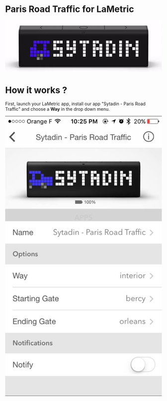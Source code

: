 # Paris Road Traffic for LaMetric

![LaMetric Sytadin Index](https://raw.githubusercontent.com/pgrimaud/lametric-sytadin/master/images/sytadin.gif)

# How it works ?
First, launch your LaMetric app, install our app "Sytadin - Paris Road Traffic" and choose a **Way** in the drop down menu.

![LaMetric Sytadin App](https://raw.githubusercontent.com/pgrimaud/lametric-sytadin/master/images/app.jpg)